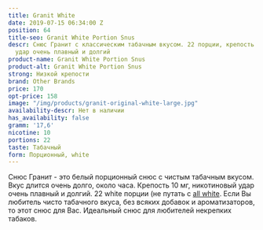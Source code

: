 ```yaml
---
title: Granit White
date: 2019-07-15 06:34:00 Z
position: 64
title-seo: Granit White Portion Snus
descr: Снюс Гранит с классическим табачным вкусом. 22 порции, крепость 10 мг. Никотиновый
  удар очень плавный и долгий
product-name: Granit White Portion Snus
product-alt: Granit White Portion Snus
strong: Низкой крепости
brand: Other Brands
price: 170
opt-price: 158
image: "/img/products/granit-original-white-large.jpg"
availability-descr: Нет в наличии
has_availability: false
gramm: '17,6'
nicotine: 10
portions: 22
taste: Табачный
form: Порционный, white
---
```


Снюс Гранит - это белый порционный снюс с чистым табачным вкусом.
Вкус длится очень долго, около часа.
Крепость 10 мг, никотиновый удар очень плавный и долгий. 22 white порции (не путать с [all white](/all-white-snus).
Если Вы любитель чисто табачного вкуса, без всяких добавок и ароматизаторов, то этот снюс для Вас.
Идеальный снюс для любителей некрепких табаков.